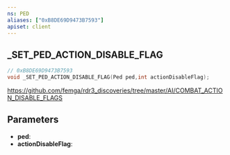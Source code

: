 ```yaml
---
ns: PED
aliases: ["0xB8DE69D9473B7593"]
apiset: client
---
```

## _SET_PED_ACTION_DISABLE_FLAG

```c
// 0xB8DE69D9473B7593
void _SET_PED_ACTION_DISABLE_FLAG(Ped ped,int actionDisableFlag);
```

https://github.com/femga/rdr3_discoveries/tree/master/AI/COMBAT_ACTION_DISABLE_FLAGS

## Parameters
* **ped**:
* **actionDisableFlag**: